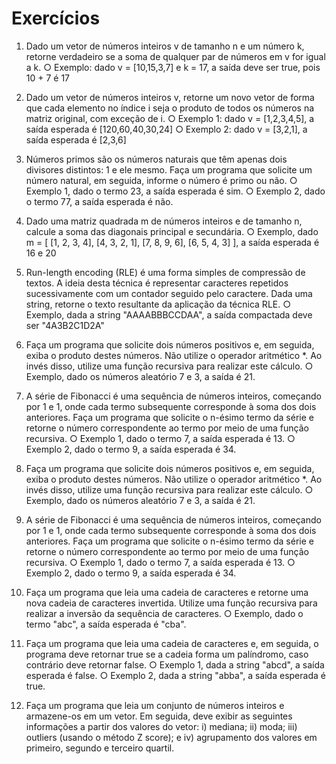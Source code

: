 # Exercícios

1. Dado um vetor de números inteiros v de tamanho n e um número k, retorne verdadeiro
se a soma de qualquer par de números em v for igual a k.
○ Exemplo: dado v = [10,15,3,7] e k = 17, a saída deve ser true, pois 10 + 7 é 17

2. Dado um vetor de números inteiros v, retorne um novo vetor de forma que cada
elemento no índice i seja o produto de todos os números na matriz original, com
exceção de i.
○ Exemplo 1: dado v = [1,2,3,4,5], a saída esperada é [120,60,40,30,24]
○ Exemplo 2: dado v = [3,2,1], a saída esperada é [2,3,6]

3. Números primos são os números naturais que têm apenas dois divisores distintos: 1 e
ele mesmo. Faça um programa que solicite um número natural, em seguida, informe o
número é primo ou não.
○ Exemplo 1, dado o termo 23, a saída esperada é sim.
○ Exemplo 2, dado o termo 77, a saída esperada é não.


4. Dado uma matriz quadrada m de números inteiros e de tamanho n, calcule a soma das
diagonais principal e secundária.
○ Exemplo, dado
m = [
[1, 2, 3, 4],
[4, 3, 2, 1],
[7, 8, 9, 6],
[6, 5, 4, 3]
], a saída esperada é 16 e 20

5. Run-length encoding (RLE) é uma forma simples de compressão de textos. A ideia
desta técnica é representar caracteres repetidos sucessivamente com um contador
seguido pelo caractere. Dada uma string, retorne o texto resultante da aplicação da
técnica RLE.
○ Exemplo, dada a string "AAAABBBCCDAA", a saída compactada deve ser "4A3B2C1D2A"

6. Faça um programa que solicite dois números positivos e, em seguida, exiba o produto
destes números. Não utilize o operador aritmético *. Ao invés disso, utilize uma função
recursiva para realizar este cálculo.
○ Exemplo, dado os números aleatório 7 e 3, a saída é 21.

7. A série de Fibonacci é uma sequência de números inteiros, começando por 1 e 1, onde
cada termo subsequente corresponde à soma dos dois anteriores. Faça um programa
que solicite o n-ésimo termo da série e retorne o número correspondente ao termo por
meio de uma função recursiva.
○ Exemplo 1, dado o termo 7, a saída esperada é 13.
○ Exemplo 2, dado o termo 9, a saída esperada é 34.

6. Faça um programa que solicite dois números positivos e, em seguida, exiba o produto
destes números. Não utilize o operador aritmético *. Ao invés disso, utilize uma função
recursiva para realizar este cálculo.
○ Exemplo, dado os números aleatório 7 e 3, a saída é 21.

7. A série de Fibonacci é uma sequência de números inteiros, começando por 1 e 1, onde
cada termo subsequente corresponde à soma dos dois anteriores. Faça um programa
que solicite o n-ésimo termo da série e retorne o número correspondente ao termo por
meio de uma função recursiva.
○ Exemplo 1, dado o termo 7, a saída esperada é 13.
○ Exemplo 2, dado o termo 9, a saída esperada é 34.

8. Faça um programa que leia uma cadeia de caracteres e retorne uma nova cadeia de
caracteres invertida. Utilize uma função recursiva para realizar a inversão da sequência
de caracteres.
○ Exemplo, dado o termo "abc", a saída esperada é "cba".

9. Faça um programa que leia uma cadeia de caracteres e, em seguida, o programa deve
retornar true se a cadeia forma um palíndromo, caso contrário deve retornar false.
○ Exemplo 1, dada a string "abcd", a saída esperada é false.
○ Exemplo 2, dada a string "abba", a saída esperada é true.

10. Faça um programa que leia um conjunto de números inteiros e armazene-os em um
vetor. Em seguida, deve exibir as seguintes informações a partir dos valores do vetor: i)
mediana; ii) moda; iii) outliers (usando o método Z score); e iv) agrupamento dos
valores em primeiro, segundo e terceiro quartil.
